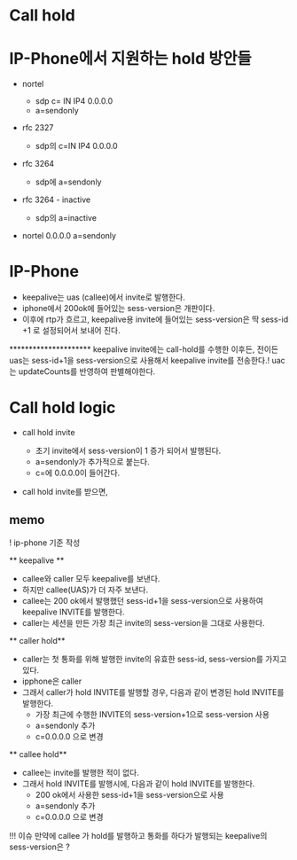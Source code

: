 # Call hold

# IP-Phone에서 지원하는 hold 방안들
- nortel
  - sdp c= IN IP4 0.0.0.0
  - a=sendonly

- rfc 2327
  - sdp의 c=IN IP4 0.0.0.0


- rfc 3264
  - sdp에 a=sendonly


- rfc 3264 - inactive
  - sdp의 a=inactive



- nortel
  0.0.0.0
  a=sendonly

# IP-Phone
- keepalive는 uas (callee)에서 invite로 발행한다.
- iphone에서 200ok에 들어있는 sess-version은 개판이다.
- 이후에 rtp가 흐르고, keepalive용 invite에 들어있는 sess-version은 딱 sess-id +1 로 설정되어서 보내어 진다.

********************* keepalive invite에는 call-hold를 수행한 이후든, 전이든
uas는 sess-id+1을 sess-version으로 사용해서 keepalive invite를 전송한다.!
uac는 updateCounts를 반영하여 판별해야한다.

# Call hold logic
- call hold invite
  - 초기 invite에서 sess-version이 1 증가 되어서 발행된다.
  - a=sendonly가 추가적으로 붙는다.
  - c=에 0.0.0.0이 들어간다.

- call hold invite를 받으면,


## memo
! ip-phone 기준 작성

** keepalive **  
- callee와 caller 모두 keepalive를 보낸다.
- 하지만 callee(UAS)가 더 자주 보낸다.
- callee는 200 ok에서 발행했던 sess-id+1을 sess-version으로 사용하여 keepalive INVITE를 발행한다.
- caller는 세션을 만든 가장 최근 invite의 sess-version을 그대로 사용한다.

** caller hold**
- caller는 첫 통화를 위해 발행한 invite의 유효한 sess-id, sess-version를 가지고 있다.
- ipphone은 caller
- 그래서 caller가 hold INVITE를 발행할 경우, 다음과 같이 변경된 hold INVITE를 발행한다.
  - 가장 최근에 수행한 INVITE의 sess-version+1으로 sess-version 사용
  - a=sendonly 추가
  - c=0.0.0.0 으로 변경

** callee hold**  
- callee는 invite를 발행한 적이 없다.
- 그래서 hold INVITE를 발행시에, 다음과 같이 hold INVITE를 발행한다.
  - 200 ok에서 사용한 sess-id+1을 sess-version으로 사용
  - a=sendonly 추가
  - c=0.0.0.0 으로 변경

!!! 이슈
만약에 callee 가 hold를 발행하고 통화를 하다가 발행되는 keepalive의 sess-version은 ?

